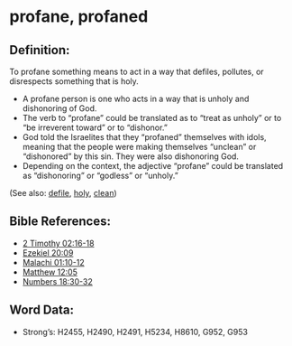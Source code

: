# profane, profaned

## Definition:

To profane something means to act in a way that defiles, pollutes, or disrespects something that is holy.

* A profane person is one who acts in a way that is unholy and dishonoring of God.
* The verb to “profane” could be translated as to “treat as unholy” or to “be irreverent toward” or to “dishonor.”
* God told the Israelites that they “profaned” themselves with idols, meaning that the people were making themselves “unclean” or “dishonored” by this sin. They were also dishonoring God.
* Depending on the context, the adjective “profane” could be translated as “dishonoring” or “godless” or “unholy.”

(See also: [defile](../other/defile.md), [holy](../kt/holy.md), [clean](../kt/clean.md))

## Bible References:

* [2 Timothy 02:16-18](rc://en/tn/help/2ti/02/16)
* [Ezekiel 20:09](rc://en/tn/help/ezk/20/09)
* [Malachi 01:10-12](rc://en/tn/help/mal/01/10)
* [Matthew 12:05](rc://en/tn/help/mat/12/05)
* [Numbers 18:30-32](rc://en/tn/help/num/18/30)

## Word Data:

* Strong’s: H2455, H2490, H2491, H5234, H8610, G952, G953
